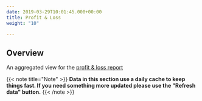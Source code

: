 ```yaml
---
date: 2019-03-29T10:01:45.000+00:00
title: Profit & Loss
weight: "10"

---
```

## Overview

An aggregated view for the [profit & loss report](/profit-loss/index/#)

{{< note title="Note" >}}
**Data in this section use a daily cache to keep things fast. If you need something more updated please use the "Refresh data" button.**
{{< /note >}}